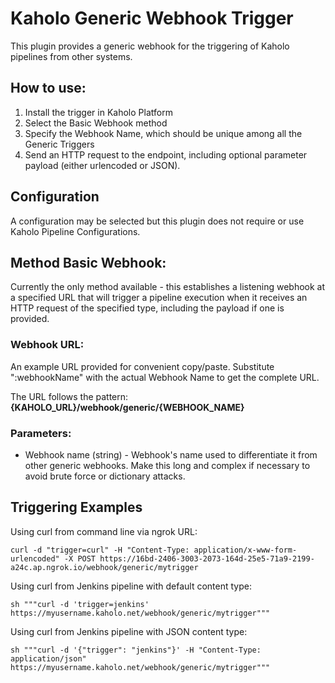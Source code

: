 # Kaholo Generic Webhook Trigger
This plugin provides a generic webhook for the triggering of Kaholo pipelines from other systems.

## How to use:
1. Install the trigger in Kaholo Platform
1. Select the Basic Webhook method
1. Specify the Webhook Name, which should be unique among all the Generic Triggers
1. Send an HTTP request to the endpoint, including optional parameter payload (either urlencoded or JSON).

## Configuration
A configuration may be selected but this plugin does not require or use Kaholo Pipeline Configurations.

## Method Basic Webhook:
Currently the only method available - this establishes a listening webhook at a specified URL that will trigger a pipeline execution when it receives an HTTP request of the specified type, including the payload if one is provided.

### Webhook URL:
An example URL provided for convenient copy/paste. Substitute ":webhookName" with the actual Webhook Name to get the complete URL.

The URL follows the pattern:
**{KAHOLO_URL}/webhook/generic/{WEBHOOK_NAME}**

### Parameters:
* Webhook name (string) - Webhook's name used to differentiate it from other generic webhooks. Make this long and complex if necessary to avoid brute force or dictionary attacks.

## Triggering Examples
Using curl from command line via ngrok URL:

    curl -d "trigger=curl" -H "Content-Type: application/x-www-form-urlencoded" -X POST https://16bd-2406-3003-2073-164d-25e5-71a9-2199-a24c.ap.ngrok.io/webhook/generic/mytrigger

Using curl from Jenkins pipeline with default content type:

    sh """curl -d 'trigger=jenkins' https://myusername.kaholo.net/webhook/generic/mytrigger"""

Using curl from Jenkins pipeline with JSON content type:

    sh """curl -d '{"trigger": "jenkins"}' -H "Content-Type: application/json" https://myusername.kaholo.net/webhook/generic/mytrigger"""
